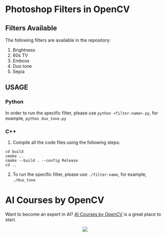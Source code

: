 # Photoshop Filters in OpenCV

## Filters Available

The following filters are available in the repository:

1. Brightness
2. 60s TV
3. Emboss
4. Duo tone
5. Sepia

## USAGE

### Python

In order to run the specific filter, please use `python <filter-name>.py`, for example, `python duo_tone.py`

### C++

1. Compile all the code files using the following steps:

```mkdir build
cd build
cmake ..
cmake --build . --config Release
cd ..
```

2. To run the specific filter, please use `./filter-name`, for example, `./duo_tone`


# AI Courses by OpenCV

Want to become an expert in AI? [AI Courses by OpenCV](https://opencv.org/courses/) is a great place to start. 

<a href="https://opencv.org/courses/">
<p align="center"> 
<img src="https://www.learnopencv.com/wp-content/uploads/2020/04/AI-Courses-By-OpenCV-Github.png">
</p>
</a>
